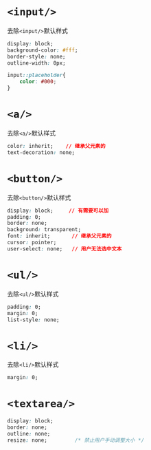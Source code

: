 # `<input/>`

去除`<input/>`默认样式

```css
display: block;
background-color: #fff;
border-style: none;
outline-width: 0px;

input::placeholder{
    color: #000;
}
```



# `<a/>`

去除`<a/>`默认样式

```css
color: inherit;    // 继承父元素的
text-decoration: none;
```



# `<button/>`

去除`<button/>`默认样式

```css
display: block;     // 有需要可以加
padding: 0;
border: none;
background: transparent;
font: inherit;       // 继承父元素的
cursor: pointer;
user-select: none;   // 用户无法选中文本
```



# `<ul/>`

去除`<ul/>`默认样式

```css
padding: 0;
margin: 0;
list-style: none;
```



# `<li/>`

去除`<li/>`默认样式

```css
margin: 0;
```



# `<textarea/>`

```css
display: block;
border: none;
outline: none;
resize: none;         /* 禁止用户手动调整大小 */
```

